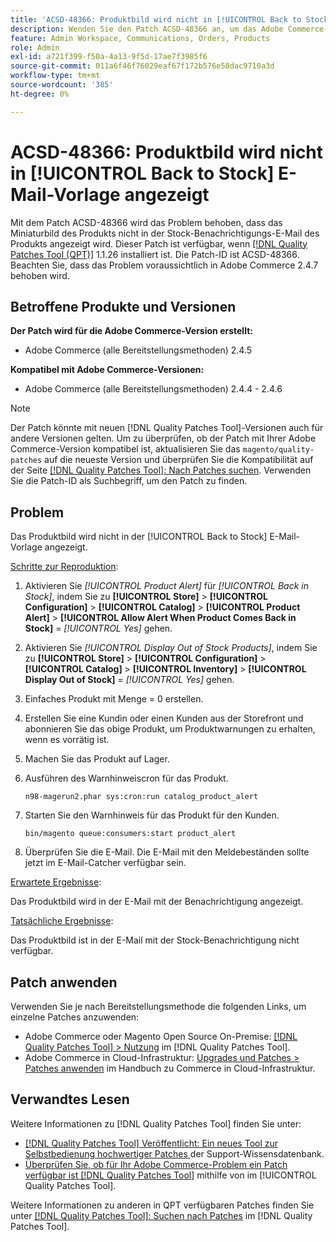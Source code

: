 ```yaml
---
title: 'ACSD-48366: Produktbild wird nicht in [!UICONTROL Back to Stock] E-Mail-Vorlage angezeigt'
description: Wenden Sie den Patch ACSD-48366 an, um das Adobe Commerce-Problem zu beheben, bei dem das Miniaturbild des Produkts nicht in der E-Mail mit der Warnmeldung des Produkts angezeigt wird.
feature: Admin Workspace, Communications, Orders, Products
role: Admin
exl-id: a721f399-f50a-4a13-9f5d-17ae7f3985f6
source-git-commit: 011a6f46f76029eaf67f172b576e58dac9710a3d
workflow-type: tm+mt
source-wordcount: '385'
ht-degree: 0%

---
```


# ACSD-48366: Produktbild wird nicht in [!UICONTROL Back to Stock] E-Mail-Vorlage angezeigt

Mit dem Patch ACSD-48366 wird das Problem behoben, dass das Miniaturbild des Produkts nicht in der Stock-Benachrichtigungs-E-Mail des Produkts angezeigt wird. Dieser Patch ist verfügbar, wenn [[!DNL Quality Patches Tool (QPT)]](https://experienceleague.adobe.com/en/docs/commerce-operations/tools/quality-patches-tool/quality-patches-tool-to-self-serve-quality-patches) 1.1.26 installiert ist. Die Patch-ID ist ACSD-48366. Beachten Sie, dass das Problem voraussichtlich in Adobe Commerce 2.4.7 behoben wird.

## Betroffene Produkte und Versionen

**Der Patch wird für die Adobe Commerce-Version erstellt:**

* Adobe Commerce (alle Bereitstellungsmethoden) 2.4.5

**Kompatibel mit Adobe Commerce-Versionen:**

* Adobe Commerce (alle Bereitstellungsmethoden) 2.4.4 - 2.4.6

>[!NOTE]
>
>Der Patch könnte mit neuen [!DNL Quality Patches Tool]-Versionen auch für andere Versionen gelten. Um zu überprüfen, ob der Patch mit Ihrer Adobe Commerce-Version kompatibel ist, aktualisieren Sie das `magento/quality-patches` auf die neueste Version und überprüfen Sie die Kompatibilität auf der Seite [[!DNL Quality Patches Tool]: Nach Patches suchen](https://experienceleague.adobe.com/tools/commerce-quality-patches/index.html). Verwenden Sie die Patch-ID als Suchbegriff, um den Patch zu finden.

## Problem

Das Produktbild wird nicht in der [!UICONTROL Back to Stock] E-Mail-Vorlage angezeigt.

<u>Schritte zur Reproduktion</u>:

1. Aktivieren Sie *[!UICONTROL Product Alert]* für *[!UICONTROL Back in Stock]*, indem Sie zu **[!UICONTROL Store]** > **[!UICONTROL Configuration]** > **[!UICONTROL Catalog]** > **[!UICONTROL Product Alert]** > **[!UICONTROL Allow Alert When Product Comes Back in Stock]** = *[!UICONTROL Yes]* gehen.
1. Aktivieren Sie *[!UICONTROL Display Out of Stock Products]*, indem Sie zu **[!UICONTROL Store]** > **[!UICONTROL Configuration]** > **[!UICONTROL Catalog]** > **[!UICONTROL Inventory]** > **[!UICONTROL Display Out of Stock]** = *[!UICONTROL Yes]* gehen.
1. Einfaches Produkt mit Menge = 0 erstellen.
1. Erstellen Sie eine Kundin oder einen Kunden aus der Storefront und abonnieren Sie das obige Produkt, um Produktwarnungen zu erhalten, wenn es vorrätig ist.
1. Machen Sie das Produkt auf Lager.
1. Ausführen des Warnhinweiscron für das Produkt.

   ```
   n98-magerun2.phar sys:cron:run catalog_product_alert
   ```

1. Starten Sie den Warnhinweis für das Produkt für den Kunden.

   ```
   bin/magento queue:consumers:start product_alert
   ```

1. Überprüfen Sie die E-Mail. Die E-Mail mit den Meldebeständen sollte jetzt im E-Mail-Catcher verfügbar sein.

<u>Erwartete Ergebnisse</u>:

Das Produktbild wird in der E-Mail mit der Benachrichtigung angezeigt.

<u>Tatsächliche Ergebnisse</u>:

Das Produktbild ist in der E-Mail mit der Stock-Benachrichtigung nicht verfügbar.

## Patch anwenden

Verwenden Sie je nach Bereitstellungsmethode die folgenden Links, um einzelne Patches anzuwenden:

* Adobe Commerce oder Magento Open Source On-Premise: [[!DNL Quality Patches Tool] > Nutzung](/help/tools/quality-patches-tool/usage.md) im [!DNL Quality Patches Tool].
* Adobe Commerce in Cloud-Infrastruktur: [Upgrades und Patches > Patches anwenden](https://experienceleague.adobe.com/docs/commerce-cloud-service/user-guide/develop/upgrade/apply-patches.html) im Handbuch zu Commerce in Cloud-Infrastruktur.

## Verwandtes Lesen

Weitere Informationen zu [!DNL Quality Patches Tool] finden Sie unter:

* [[!DNL Quality Patches Tool] Veröffentlicht: Ein neues Tool zur Selbstbedienung hochwertiger Patches ](https://experienceleague.adobe.com/en/docs/commerce-operations/tools/quality-patches-tool/quality-patches-tool-to-self-serve-quality-patches) der Support-Wissensdatenbank.
* [Überprüfen Sie, ob für Ihr Adobe Commerce-Problem ein Patch verfügbar ist [!DNL Quality Patches Tool]](/help/tools/quality-patches-tool/patches-available-in-qpt/check-patch-for-magento-issue-with-magento-quality-patches.md) mithilfe von im [!UICONTROL Quality Patches Tool].


Weitere Informationen zu anderen in QPT verfügbaren Patches finden Sie unter [[!DNL Quality Patches Tool]: Suchen nach Patches](https://experienceleague.adobe.com/tools/commerce-quality-patches/index.html) im [!DNL Quality Patches Tool].
